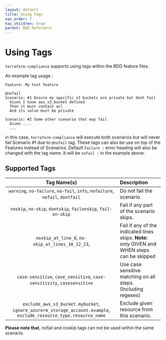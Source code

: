 ```yaml
---
layout: default
title: Using Tags
nav_order: 7
has_children: true
parent: BDD Reference
---
```


# Using Tags

`terraform-compliance` supports using tags within the BDD feature files.

An example tag usage :
```gherkin
Feature: My test feature

@nofail
Scenario: #1 Ensure my specific s3 buckets are private but dont fail
  Given I have aws_s3_bucket defined
  Then it must contain acl
  And its value must be private

Scenario: #2 Some other scenario that may fail
  Given ....
  ...
```

in this case, `terraform-compliance` will execute both scenarios but will never
fail Scenario #1 due to `@nofail` tag. These tags can also be use on top of the
Features instead of Scenarios. Default `Failure :` error heading will also be changed
with the tag name. It will be `nofail :` in the example above.

## Supported Tags

| Tag Name(s) | Description |
|:-----------:|:------------|
| `warning`, `no-failure`, `no-fail`, `info`, `nofailure`, `nofail`, `dontfail` | Do not fail the scenario. |
| `noskip`, `no-skip`, `dontskip`, `failonskip`, `fail-on-skip` | Fail if any part of the scenario skips. |
| `noskip_at_line_8`, `no-skip_at_lines_10_22_23`,  | Fail if any of the indicated lines skips. __Note:__ only GIVEN and WHEN steps can be skipped |
| `case-sensitive`, `case_sensitive`, `case-sensitivity`, `casesensitive` | Use case sensitive matching on all steps. (Including regexes)|
| `exclude_aws_s3_bucket.mybucket`, `ignore_azurerm_storage_account.example`, `exclude_resource_type.resource_name` | Exclude given resource from this scenario.|

__Please note that__, nofail and noskip tags can not be used within the same scenario.